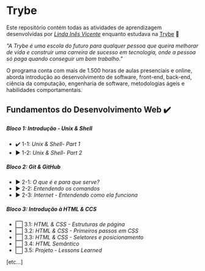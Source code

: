 # Trybe

Este repositório contém todas as atividades de aprendizagem desenvolvidas por _[Linda Inês Vicente](https://www.linkedin.com/in/lindainesvicente/)_ enquanto estudava na [Trybe](https://www.betrybe.com/) :rocket:

_"A Trybe é uma escola do futuro para qualquer pessoa que queira melhorar de vida e construir uma carreira de sucesso em tecnologia, onde a pessoa só paga quando conseguir um bom trabalho."_

O programa conta com mais de 1.500 horas de aulas presenciais e online, aborda introdução ao desenvolvimento de software, front-end, back-end, ciência da computação, engenharia de software, metodologias ágeis e habilidades comportamentais.

## Fundamentos do Desenvolvimento Web ✔️

##### Bloco 1: Introdução - Unix & Shell

- ✔️  1-1: _Unix & Shell- Part 1_
- ▶  1-2: _Unix & Shell- Part 2_

##### Bloco 2: Git & GitHub

- ▶  2-1: _O que é e para que serve?_
- ▶  2-2: _Entendendo os comandos_
- ▶  2-3: _Internet - Entendendo como ela funciona_

##### Bloco 3: Introdução à HTML & CCS

- ⬜ 3.1: _HTML & CSS - Estruturas de página_
- ⬜ 3.2: _HTML & CSS - Primeiros passos em CSS_
- ⬜ 3.3: _HTML & CSS - Seletores e posicionamento_
- ⬜ 3.4: _HTML Semântico_
- ⬜ 3.5: _Projeto - Lessons Learned_

[etc...]
